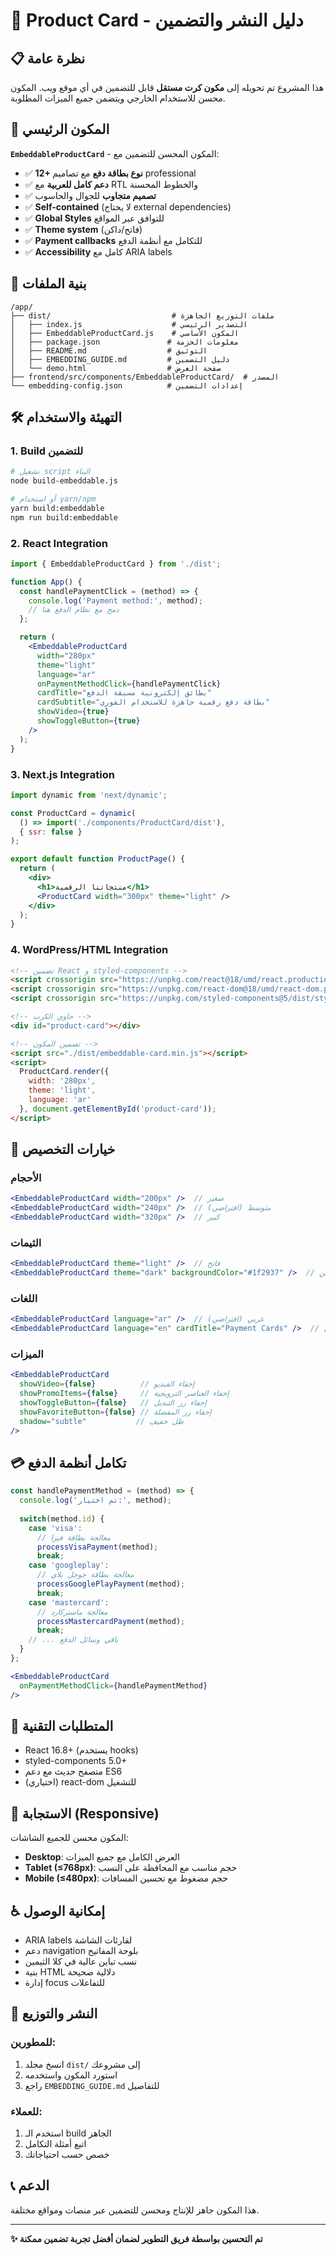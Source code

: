 # 🚀 Product Card - دليل النشر والتضمين

## 📋 نظرة عامة

هذا المشروع تم تحويله إلى **مكون كرت مستقل** قابل للتضمين في أي موقع ويب. المكون محسن للاستخدام الخارجي ويتضمن جميع الميزات المطلوبة.

## 🎯 المكون الرئيسي

**`EmbeddableProductCard`** - المكون المحسن للتضمين مع:

- ✅ **12+ نوع بطاقة دفع** مع تصاميم professional
- ✅ **دعم كامل للعربية** مع RTL والخطوط المحسنة  
- ✅ **تصميم متجاوب** للجوال والحاسوب
- ✅ **Self-contained** (لا يحتاج external dependencies)
- ✅ **Global Styles** للتوافق عبر المواقع
- ✅ **Theme system** (فاتح/داكن)
- ✅ **Payment callbacks** للتكامل مع أنظمة الدفع
- ✅ **Accessibility** كامل مع ARIA labels

## 📁 بنية الملفات

```
/app/
├── dist/                           # ملفات التوزيع الجاهزة
│   ├── index.js                    # التصدير الرئيسي
│   ├── EmbeddableProductCard.js    # المكون الأساسي
│   ├── package.json               # معلومات الحزمة
│   ├── README.md                  # التوثيق
│   ├── EMBEDDING_GUIDE.md         # دليل التضمين
│   └── demo.html                  # صفحة العرض
├── frontend/src/components/EmbeddableProductCard/  # المصدر
└── embedding-config.json          # إعدادات التضمين
```

## 🛠️ التهيئة والاستخدام

### 1. Build للتضمين
```bash
# تشغيل script البناء
node build-embeddable.js

# أو استخدام yarn/npm
yarn build:embeddable
npm run build:embeddable
```

### 2. React Integration
```jsx
import { EmbeddableProductCard } from './dist';

function App() {
  const handlePaymentClick = (method) => {
    console.log('Payment method:', method);
    // دمج مع نظام الدفع هنا
  };

  return (
    <EmbeddableProductCard 
      width="280px"
      theme="light"
      language="ar"  
      onPaymentMethodClick={handlePaymentClick}
      cardTitle="بطائق إلكترونية مسبقة الدفع"
      cardSubtitle="بطاقة دفع رقمية جاهزة للاستخدام الفوري"
      showVideo={true}
      showToggleButton={true}
    />
  );
}
```

### 3. Next.js Integration
```jsx
import dynamic from 'next/dynamic';

const ProductCard = dynamic(
  () => import('./components/ProductCard/dist'),
  { ssr: false }
);

export default function ProductPage() {
  return (
    <div>
      <h1>منتجاتنا الرقمية</h1>
      <ProductCard width="300px" theme="light" />
    </div>
  );
}
```

### 4. WordPress/HTML Integration
```html
<!-- تضمين React و styled-components -->
<script crossorigin src="https://unpkg.com/react@18/umd/react.production.min.js"></script>
<script crossorigin src="https://unpkg.com/react-dom@18/umd/react-dom.production.min.js"></script>
<script crossorigin src="https://unpkg.com/styled-components@5/dist/styled-components.min.js"></script>

<!-- حاوي الكرت -->
<div id="product-card"></div>

<!-- تضمين المكون -->
<script src="./dist/embeddable-card.min.js"></script>
<script>
  ProductCard.render({
    width: '280px',
    theme: 'light',
    language: 'ar'
  }, document.getElementById('product-card'));
</script>
```

## 🎨 خيارات التخصيص

### الأحجام
```jsx
<EmbeddableProductCard width="200px" />  // صغير
<EmbeddableProductCard width="240px" />  // متوسط (افتراضي)
<EmbeddableProductCard width="320px" />  // كبير
```

### الثيمات
```jsx
<EmbeddableProductCard theme="light" />  // فاتح
<EmbeddableProductCard theme="dark" backgroundColor="#1f2937" />  // داكن
```

### اللغات
```jsx
<EmbeddableProductCard language="ar" />  // عربي (افتراضي)
<EmbeddableProductCard language="en" cardTitle="Payment Cards" />  // إنجليزي
```

### الميزات
```jsx
<EmbeddableProductCard 
  showVideo={false}          // إخفاء الفيديو
  showPromoItems={false}     // إخفاء العناصر الترويجية
  showToggleButton={false}   // إخفاء زر التبديل
  showFavoriteButton={false} // إخفاء زر المفضلة
  shadow="subtle"           // ظل خفيف
/>
```

## 💳 تكامل أنظمة الدفع

```jsx
const handlePaymentMethod = (method) => {
  console.log('تم اختيار:', method);
  
  switch(method.id) {
    case 'visa':
      // معالجة بطاقة فيزا
      processVisaPayment(method);
      break;
    case 'googleplay':
      // معالجة بطاقة جوجل بلاي
      processGooglePlayPayment(method);
      break;
    case 'mastercard':
      // معالجة ماستركارد
      processMastercardPayment(method);
      break;
    // ... باقي وسائل الدفع
  }
};

<EmbeddableProductCard 
  onPaymentMethodClick={handlePaymentMethod}
/>
```

## 🔧 المتطلبات التقنية

- React 16.8+ (يستخدم hooks)
- styled-components 5.0+
- متصفح حديث مع دعم ES6
- (اختياري) react-dom للتشغيل

## 📱 الاستجابة (Responsive)

المكون محسن للجميع الشاشات:
- **Desktop**: العرض الكامل مع جميع الميزات
- **Tablet (≤768px)**: حجم مناسب مع المحافظة على النسب
- **Mobile (≤480px)**: حجم مضغوط مع تحسين المسافات

## ♿ إمكانية الوصول

- ARIA labels لقارئات الشاشة
- دعم navigation بلوحة المفاتيح  
- نسب تباين عالية في كلا الثيمين
- بنية HTML دلالية صحيحة
- إدارة focus للتفاعلات

## 🚀 النشر والتوزيع

### للمطورين:
1. انسخ مجلد `dist/` إلى مشروعك
2. استورد المكون واستخدمه
3. راجع `EMBEDDING_GUIDE.md` للتفاصيل

### للعملاء:
1. استخدم الـ build الجاهز
2. اتبع أمثلة التكامل
3. خصص حسب احتياجاتك

## 📞 الدعم

هذا المكون جاهز للإنتاج ومحسن للتضمين عبر منصات ومواقع مختلفة.

---

**✨ تم التحسين بواسطة فريق التطوير لضمان أفضل تجربة تضمين ممكنة**